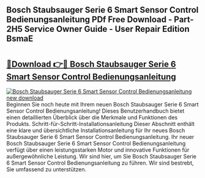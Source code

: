 ## Bosch Staubsauger Serie 6 Smart Sensor Control Bedienungsanleitung PDf Free Download - Part-2H5 Service Owner Guide - User Repair Edition BsmaE

# <h2><a href="http://df19gj.blite.top/?on=Bosch+Staubsauger+Serie+6+Smart+Sensor+Control+Bedienungsanleitung">🔗Download 👉🔴 Bosch Staubsauger Serie 6 Smart Sensor Control Bedienungsanleitung</a></h2>

[![Bosch Staubsauger Serie 6 Smart Sensor Control Bedienungsanleitung new download](https://i.imgur.com/lujVjoI.png)](http://df19gj.blite.top/?on=Bosch+Staubsauger+Serie+6+Smart+Sensor+Control+Bedienungsanleitung)
Beginnen Sie noch heute mit Ihrem neuen Bosch Staubsauger Serie 6 Smart Sensor Control Bedienungsanleitung! Dieses Benutzerhandbuch bietet einen detaillierten Überblick über die Merkmale und Funktionen des Produkts. Schritt-für-Schritt-Installationsanleitung Dieser Abschnitt enthält eine klare und übersichtliche Installationsanleitung für Ihr neues Bosch Staubsauger Serie 6 Smart Sensor Control Bedienungsanleitung. Ihr neuer Bosch Staubsauger Serie 6 Smart Sensor Control Bedienungsanleitung verfügt über einen leistungsstarken Motor und innovative Funktionen für außergewöhnliche Leistung. Wir sind hier, um Sie Bosch Staubsauger Serie 6 Smart Sensor Control Bedienungsanleitung zu führen. Wir sind bestrebt, Sie umfassend zu unterstützen.
